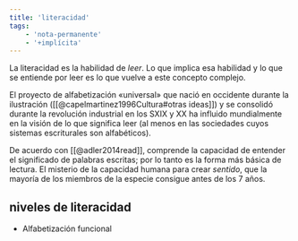 ```yaml
---
title: 'literacidad'
tags:
    - 'nota-permanente'
    - '+implícita'
---
```

La literacidad es la habilidad de *leer*. Lo que implica esa habilidad y lo que se entiende por leer es lo que vuelve a este concepto complejo.

El proyecto de alfabetización «universal» que nació en occidente durante la ilustración ([[@capelmartinez1996Cultura#otras ideas]]) y se consolidó durante la revolución industrial en los SXIX y XX ha influido mundialmente en la visión de lo que significa leer (al menos en las sociedades cuyos sistemas escriturales son alfabéticos).

De acuerdo con [[@adler2014read]], comprende la capacidad de entender el significado de palabras escritas; por lo tanto es la forma más básica de lectura. El misterio de la capacidad humana para crear *sentido*, que la mayoría de los miembros de la especie consigue antes de los 7 años.

## niveles de literacidad

- Alfabetización funcional